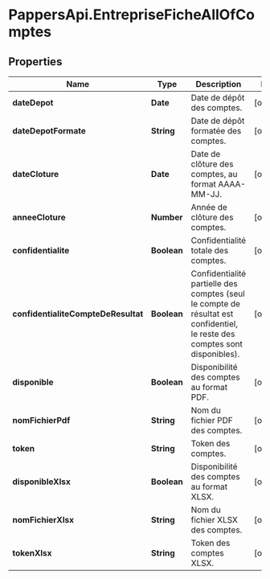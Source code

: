 # PappersApi.EntrepriseFicheAllOfComptes

## Properties

Name | Type | Description | Notes
------------ | ------------- | ------------- | -------------
**dateDepot** | **Date** | Date de dépôt des comptes. | [optional] 
**dateDepotFormate** | **String** | Date de dépôt formatée des comptes. | [optional] 
**dateCloture** | **Date** | Date de clôture des comptes, au format AAAA-MM-JJ. | [optional] 
**anneeCloture** | **Number** | Année de clôture des comptes. | [optional] 
**confidentialite** | **Boolean** | Confidentialité totale des comptes. | [optional] 
**confidentialiteCompteDeResultat** | **Boolean** | Confidentialité partielle des comptes (seul le compte de résultat est confidentiel, le reste des comptes sont disponibles). | [optional] 
**disponible** | **Boolean** | Disponibilité des comptes au format PDF. | [optional] 
**nomFichierPdf** | **String** | Nom du fichier PDF des comptes. | [optional] 
**token** | **String** | Token des comptes. | [optional] 
**disponibleXlsx** | **Boolean** | Disponibilité des comptes au format XLSX. | [optional] 
**nomFichierXlsx** | **String** | Nom du fichier XLSX des comptes. | [optional] 
**tokenXlsx** | **String** | Token des comptes XLSX. | [optional] 


